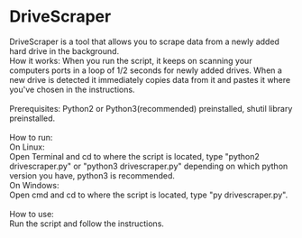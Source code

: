 # DriveScraper
DriveScraper is a tool that allows you to scrape data from a newly added hard drive in the background.</br>
How it works: When you run the script, it keeps on scanning your computers ports in a loop of 1/2 seconds for newly added drives. When a new drive is detected it immediately copies data from it and pastes it where you've chosen in the instructions.<br>
<br>
Prerequisites: Python2 or Python3(recommended) preinstalled, shutil library preinstalled.<br>
<br>
How to run:<br>
On Linux:<br>
Open Terminal and cd to where the script is located, type "python2 drivescraper.py" or "python3 drivescraper.py" depending on which python version you have, python3 is recommended.<br>
On Windows:<br>
Open cmd and cd to where the script is located, type "py drivescraper.py".<br>
<br>
How to use:<br>
Run the script and follow the instructions.<br>
